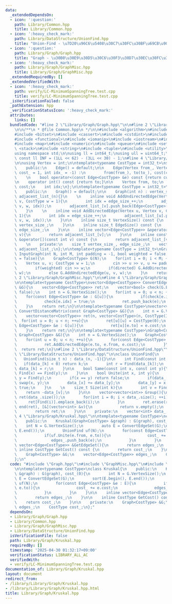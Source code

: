 ```yaml
---
data:
  _extendedDependsOn:
  - icon: ':question:'
    path: Library/Common.hpp
    title: Library/Common.hpp
  - icon: ':heavy_check_mark:'
    path: Library/DataStructure/UnionFind.hpp
    title: "Union-Find - \u7D20\u96C6\u5408\u30C7\u30FC\u30BF\u69CB\u9020"
  - icon: ':question:'
    path: Library/Graph/Graph.hpp
    title: "Graph - \u30B0\u30E9\u30D5\u30C6\u30F3\u30D7\u30EC\u30FC\u30C8"
  - icon: ':heavy_check_mark:'
    path: Library/Graph/GraphMisc.hpp
    title: Library/Graph/GraphMisc.hpp
  _extendedRequiredBy: []
  _extendedVerifiedWith:
  - icon: ':heavy_check_mark:'
    path: verify/LC-MinimumSpanningTree.test.cpp
    title: verify/LC-MinimumSpanningTree.test.cpp
  _isVerificationFailed: false
  _pathExtension: hpp
  _verificationStatusIcon: ':heavy_check_mark:'
  attributes:
    links: []
  bundledCode: "#line 2 \"Library/Graph/Graph.hpp\"\n\n#line 2 \"Library/Common.hpp\"\
    \n\n/**\n * @file Common.hpp\n */\n\n#include <algorithm>\n#include <array>\n\
    #include <bitset>\n#include <cassert>\n#include <cstdint>\n#include <deque>\n\
    #include <functional>\n#include <iomanip>\n#include <iostream>\n#include <limits>\n\
    #include <map>\n#include <numeric>\n#include <queue>\n#include <set>\n#include\
    \ <stack>\n#include <string>\n#include <tuple>\n#include <utility>\n#include <vector>\n\
    using namespace std;\n\nusing ll = int64_t;\nusing ull = uint64_t;\n\nconstexpr\
    \ const ll INF = (1LL << 62) - (3LL << 30) - 1;\n#line 4 \"Library/Graph/Graph.hpp\"\
    \n\nusing Vertex = int;\n\ntemplate<typename CostType = int32_t>\nstruct Edge{\n\
    \    public:\n    Edge() = default;\n\n    Edge(Vertex from_, Vertex to_, CostType\
    \ cost_ = 1, int idx_ = -1) :\n        from(from_), to(to_), cost(cost_), idx(idx_){}\n\
    \    \n    bool operator<(const Edge<CostType> &e) const {return cost < e.cost;}\n\
    \n    operator int() const {return to;}\n\n    Vertex from, to;\n    CostType\
    \ cost;\n    int idx;\n};\n\ntemplate<typename CostType = int32_t>\nclass Graph{\n\
    \    public:\n    Graph() = default;\n\n    Graph(int n) : vertex_size_(n), edge_size_(0),\
    \ adjacent_list_(n){}\n    \n    inline void AddUndirectedEdge(Vertex u, Vertex\
    \ v, CostType w = 1){\n        int idx = edge_size_++;\n        adjacent_list_[u].push_back(Edge<CostType>(u,\
    \ v, w, idx));\n        adjacent_list_[v].push_back(Edge<CostType>(v, u, w, idx));\n\
    \    }\n    \n    inline void AddDirectedEdge(Vertex u, Vertex v, CostType w =\
    \ 1){\n        int idx = edge_size_++;\n        adjacent_list_[u].push_back(Edge<CostType>(u,\
    \ v, w, idx));\n    }\n\n    inline size_t VertexSize() const {\n        return\
    \ vertex_size_;\n    }\n\n    inline size_t EdgeSize() const {\n        return\
    \ edge_size_;\n    }\n\n    inline vector<Edge<CostType>> &operator[](const int\
    \ v){\n        return adjacent_list_[v];\n    }\n\n    inline const vector<Edge<CostType>>\
    \ &operator[](const int v) const {\n        return adjacent_list_[v];\n    }\n\
    \    \n    private:\n    size_t vertex_size_, edge_size_;\n    vector<vector<Edge<CostType>>>\
    \ adjacent_list_;\n};\n\ntemplate<typename CostType = int32_t>\nGraph<CostType>\
    \ InputGraph(int N, int M, int padding = -1, bool weighted = false, bool directed\
    \ = false){\n    Graph<CostType> G(N);\n    for(int i = 0; i < M; ++i){\n    \
    \    Vertex u, v; CostType w = 1;\n        cin >> u >> v, u += padding, v += padding;\n\
    \        if(weighted) cin >> w;\n        if(directed) G.AddDirectedEdge(u, v,\
    \ w);\n        else G.AddUndirectedEdge(u, v, w);\n    }\n    return G;\n}\n#line\
    \ 2 \"Library/Graph/GraphMisc.hpp\"\n\n#line 4 \"Library/Graph/GraphMisc.hpp\"\
    \n\ntemplate<typename CostType>\nvector<Edge<CostType>> ConvertEdgeSet(const Graph<CostType>\
    \ &G){\n    vector<Edge<CostType>> ret;\n    vector<bool> check(G.EdgeSize(),\
    \ false);\n    int n = G.VertexSize();\n    for(int u = 0; u < n; ++u){\n    \
    \    for(const Edge<CostType> &e : G[u]){\n            if(check[e.idx]) continue;\n\
    \            check[e.idx] = true;\n            ret.push_back(e);\n        }\n\
    \    }\n    return ret;\n}\n\ntemplate<typename CostType>\nvector<vector<CostType>>\
    \ ConvertDistanceMatrix(const Graph<CostType> &G){\n    int n = G.VertexSize();\n\
    \    vector<vector<CostType>> ret(n, vector<CostType>(n, CostType(INF)));\n  \
    \  for(int u = 0; u < n; ++u){\n        ret[u][u] = CostType(0);\n        for(const\
    \ Edge<CostType> &e : G[u]){\n            ret[u][e.to] = e.cost;\n        }\n\
    \    }\n    return ret;\n}\n\ntemplate<typename CostType>\nGraph<CostType> ReverseGraph(const\
    \ Graph<CostType> &G){\n    int n = G.VertexSize();\n    Graph<CostType> ret(n);\n\
    \    for(int u = 0; u < n; ++u){\n        for(const Edge<CostType> &e : G[u]){\n\
    \            ret.AddDirectedEdge(e.to, e.from, e.cost);\n        }\n    }\n  \
    \  return ret;\n}\n#line 2 \"Library/DataStructure/UnionFind.hpp\"\n\n#line 4\
    \ \"Library/DataStructure/UnionFind.hpp\"\n\nclass UnionFind{\n    public:\n \
    \   UnionFind(size_t n) : data_(n, -1){}\n\n    int Find(const int k){\n     \
    \   if(data_[k] < 0) return k;\n        int r = Find(data_[k]);\n        return\
    \ data_[k] = r;\n    }\n\n    bool Same(const int x, const int y){\n        return\
    \ Find(x) == Find(y);\n    }\n\n    bool Unite(int x, int y){\n        x = Find(x),\
    \ y = Find(y);\n        if(x == y) return false;\n        if(data_[x] > data_[y])\
    \ swap(x, y);\n        data_[x] += data_[y];\n        data_[y] = x;\n        return\
    \ true;\n    }\n    \n    size_t Size(int k){\n        int v = Find(k);\n    \
    \    return -data_[v];\n    }\n\n    vector<vector<int>> Group(){\n        vector<vector<int>>\
    \ ret(data_.size());\n        for(int i = 0; i < data_.size(); ++i){\n       \
    \     ret[Find(i)].emplace_back(i);\n        }\n        ret.erase(remove_if(begin(ret),\
    \ end(ret), [&](vector<int> &v){\n            return v.empty();\n        }), end(ret));\n\
    \        return ret;\n    }\n\n    private:\n    vector<int> data_;\n};\n#line\
    \ 4 \"Library/Graph/Kruskal.hpp\"\n\ntemplate<typename CostType>\nclass Kruskal{\n\
    \    public:\n    Kruskal(Graph<CostType> &graph) : G(graph), cost_(0){\n    \
    \    int N = G.VertexSize();\n        auto E = ConvertEdgeSet(G);\n        sort(E.begin(),\
    \ E.end());\n        UnionFind uf(N);\n        for(const Edge<CostType> &e : E){\n\
    \            if(uf.Unite(e.from, e.to)){\n                cost_ += e.cost;\n \
    \               edges_.push_back(e);\n            }\n        }\n    }\n\n    inline\
    \ vector<Edge<CostType>> &GetEdgeSet(){\n        return edges_;\n    }\n\n   \
    \ inline CostType GetCost() const {\n        return cost_;\n    }\n\n    private:\n\
    \    Graph<CostType> &G;\n    vector<Edge<CostType>> edges_;\n    CostType cost_;\n\
    };\n"
  code: "#include \"Graph.hpp\"\n#include \"GraphMisc.hpp\"\n#include \"../DataStructure/UnionFind.hpp\"\
    \n\ntemplate<typename CostType>\nclass Kruskal{\n    public:\n    Kruskal(Graph<CostType>\
    \ &graph) : G(graph), cost_(0){\n        int N = G.VertexSize();\n        auto\
    \ E = ConvertEdgeSet(G);\n        sort(E.begin(), E.end());\n        UnionFind\
    \ uf(N);\n        for(const Edge<CostType> &e : E){\n            if(uf.Unite(e.from,\
    \ e.to)){\n                cost_ += e.cost;\n                edges_.push_back(e);\n\
    \            }\n        }\n    }\n\n    inline vector<Edge<CostType>> &GetEdgeSet(){\n\
    \        return edges_;\n    }\n\n    inline CostType GetCost() const {\n    \
    \    return cost_;\n    }\n\n    private:\n    Graph<CostType> &G;\n    vector<Edge<CostType>>\
    \ edges_;\n    CostType cost_;\n};"
  dependsOn:
  - Library/Graph/Graph.hpp
  - Library/Common.hpp
  - Library/Graph/GraphMisc.hpp
  - Library/DataStructure/UnionFind.hpp
  isVerificationFile: false
  path: Library/Graph/Kruskal.hpp
  requiredBy: []
  timestamp: '2025-04-30 01:32:17+09:00'
  verificationStatus: LIBRARY_ALL_AC
  verifiedWith:
  - verify/LC-MinimumSpanningTree.test.cpp
documentation_of: Library/Graph/Kruskal.hpp
layout: document
redirect_from:
- /library/Library/Graph/Kruskal.hpp
- /library/Library/Graph/Kruskal.hpp.html
title: Library/Graph/Kruskal.hpp
---
```

